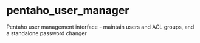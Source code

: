 pentaho_user_manager
====================

Pentaho user management interface - maintain users and ACL groups, and a standalone password changer
